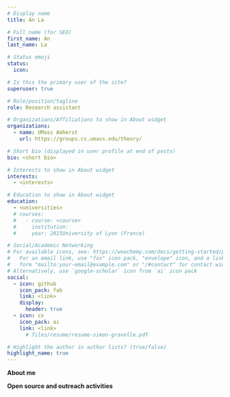 ```yaml
---
# Display name
title: An La

# Full name (for SEO)
first_name: An
last_name: La

# Status emoji
status:
  icon:

# Is this the primary user of the site?
superuser: true

# Role/position/tagline
role: Research assistant 

# Organizations/Affiliations to show in About widget
organizations:
  - name: UMass Amherst
    url: https://groups.cs.umass.edu/theory/

# Short bio (displayed in user profile at end of posts)
bio: <short bio>

# Interests to show in About widget
interests:
  - <interests>

# Education to show in About widget
education: 
  - <universities>
  # courses:
  #   - course: <course>
  #     institution: 
  #     year: 2015University of Lyon (France)

# Social/Academic Networking
# For available icons, see: https://wowchemy.com/docs/getting-started/page-builder/#icons
#   For an email link, use "fas" icon pack, "envelope" icon, and a link in the
#   form "mailto:your-email@example.com" or "/#contact" for contact widget.
# Alternatively, use `google-scholar` icon from `ai` icon pack
social:
  - icon: github
    icon_pack: fab
    link: <link>
    display:
      header: true
  - icon: cv
    icon_pack: ai
    link: <link>
      # files/resume/resume-simon-gravelle.pdf

# Highlight the author in author lists? (true/false)
highlight_name: true
---
```

**About me**

<about me>

**Open source and outreach activities**

<source>

